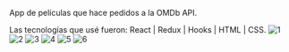 App de películas que hace pedidos a la OMDb API.

Las tecnologías que usé fueron:
React | Redux | Hooks | HTML | CSS.
![1](https://user-images.githubusercontent.com/92755973/170138266-39f07d4f-efcc-4ea3-b131-26f5b1b14d75.png)
![2](https://user-images.githubusercontent.com/92755973/170138269-c5d579ca-755a-4c22-8c7f-6e05b46a59f9.png)
![3](https://user-images.githubusercontent.com/92755973/170138272-05a6e4db-db4f-4268-89f9-bd344cabf57e.png)
![4](https://user-images.githubusercontent.com/92755973/170138273-e9a24f2c-d4ae-4621-9383-eee9d5552b9b.png)
![5](https://user-images.githubusercontent.com/92755973/170138275-0ac307c0-88ab-44a7-a829-e4cbe5405f8e.png)
![6](https://user-images.githubusercontent.com/92755973/170138277-eae754ab-62aa-401c-a705-05f9ef8990e4.png)

